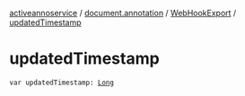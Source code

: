 [activeannoservice](../../index.md) / [document.annotation](../index.md) / [WebHookExport](index.md) / [updatedTimestamp](./updated-timestamp.md)

# updatedTimestamp

`var updatedTimestamp: `[`Long`](https://kotlinlang.org/api/latest/jvm/stdlib/kotlin/-long/index.html)